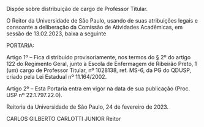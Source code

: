 Dispõe sobre distribuição de cargo de Professor Titular.

O Reitor da Universidade de São Paulo, usando de suas atribuições legais e consoante a deliberação da Comissão de Atividades Acadêmicas, em sessão de 13.02.2023, baixa a seguinte

PORTARIA:

Artigo 1º – Fica distribuído provisoriamente, nos termos do § 2º do artigo 122 do Regimento Geral, junto à Escola de Enfermagem de Ribeirão Preto, 1 (um) cargo de Professor Titular, nº 1028138, ref. MS-6, da PG do QDUSP, criado pela Lei Estadual nº 11.164/2002.

Artigo 2º – Esta Portaria entra em vigor na data de sua publicação (Proc. USP nº 22.1.797.22.0).

Reitoria da Universidade de São Paulo, 24 de fevereiro de 2023.

CARLOS GILBERTO CARLOTTI JUNIOR
Reitor